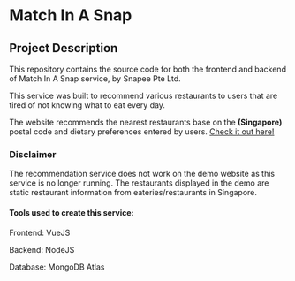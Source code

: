 # Match In A Snap

## Project Description

This repository contains the source code for both the frontend and backend of Match In A Snap service, by Snapee Pte
Ltd.

This service was built to recommend various restaurants to users that are tired of not knowing what to eat every day.

The website recommends the nearest restaurants base on the **(Singapore)** postal code and dietary preferences entered
by users. [Check it out here!](https://tryingoutsomething.github.io/match-in-a-snap/)

### Disclaimer

The recommendation service does not work on the demo website as this service is no longer running. The restaurants
displayed in the demo are static restaurant information from eateries/restaurants in Singapore.

#### Tools used to create this service:

Frontend: VueJS

Backend: NodeJS

Database: MongoDB Atlas
